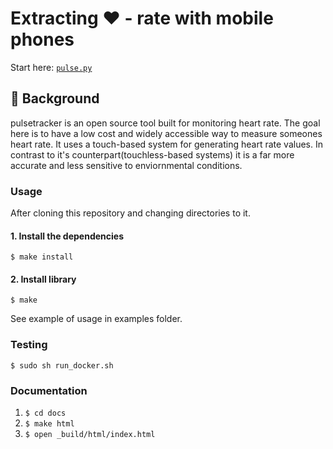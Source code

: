 # Extracting ❤️ - rate with mobile phones 

Start here: [`pulse.py`](src/pulse.py)

## 💭 Background
pulsetracker is an open source tool built for monitoring heart rate. The goal here is to have a low cost and widely accessible way to measure someones heart rate. It uses a touch-based system for generating heart rate values. In contrast to it's counterpart(touchless-based systems) it is a far more accurate and less sensitive to enviornmental conditions.  

### Usage
After cloning this repository and changing directories to it.

#### 1. Install the dependencies
```
$ make install
```
#### 2. Install library
```
$ make
```
See example of usage in examples folder.

### Testing 
```
$ sudo sh run_docker.sh
```

### Documentation
1. `$ cd docs`
2. `$ make html`
3. `$ open _build/html/index.html`
